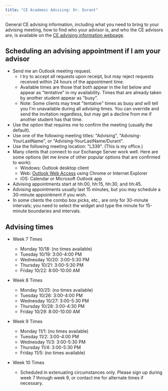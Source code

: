 ```yaml
---
title: "CE Academic Advising: Dr. Durant"
---
```


General CE advising information, including what you need to bring to your advising meeting, how to find who your advisor is, and who the CE advisors are, is available on the
[CE advising information webpage](./).

## Scheduling an advising appointment if I am your advisor

* Send me an Outlook meeting request.
  * I try to accept all requests upon receipt, but may reject requests received within 24 hours of the appointment time.
  * Available times are those that both appear in the list below and appear as "tentative" in my availability. Times that are already taken by another student appear as "busy".
  * Note: Some clients may treat "tentative" times as busy and will tell you I'm unavailable during all advising times. You can override and send the invitation regardless, but may get a decline from me if another student has that time.
* Use the option that requires me to confirm the meeting (usually the default).
* Use one of the following meeting titles: "Advising", "Advising-YourLastName", or "Advising-YourLastName/Durant".
* Use the following meeting location: "L339". (This is my office.)
* Many clients that connect to our Exchange Server work well. Here are some options (let me know of other popular options that are confirmed to work):
  * Windows: Outlook desktop client
  * Web: [Outlook Web Access](https://outlook.office365.com/) using Chrome or Internet Explorer
  * iOS: Calendar or Microsoft Outlook app
* Advising appointments start at hh:00, hh:15, hh:30, and hh:45.
* Advising appointments usually last 15 minutes, but you may schedule a 30-minute appointment if you wish.
* In some clients the combo box picks, etc., are only for 30-minute intervals; you need to select the widget and type the minute for 15-minute boundaries and intervals.

## Advising times

* Week 7 Times
  * Monday 10/18: (no times available)
  * Tuesday 10/19: 3:00-4:00 PM
  * Wednesday 10/20: 3:00-5:30 PM
  * Thursday 10/21: 3:00-5:30 PM
  * Friday 10/22: 8:00-10:00 AM

* Week 8 Times
  * Monday 10/25: (no times available)
  * Tuesday 10/26: 3:00-4:00 PM
  * Wednesday 10/27: 3:00-5:30 PM
  * Thursday 10/28: 3:00-4:30 PM
  * Friday 10/29: 8:00-10:00 AM

* Week 9 Times
  * Monday 11/1: (no times available)
  * Tuesday 11/2: 3:00-4:00 PM
  * Wednesday 11/3: 3:00-5:30 PM
  * Thursday 11/4: 3:00-5:30 PM
  * Friday 11/5: (no times available)

* Week 10 Times
  * Scheduled in extenuating circumstances only. Please sign up during week 7 through week 9, or contact me for alternate times if necessary.
